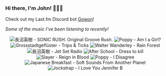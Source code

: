 ### Hi there, I'm John! 🏄🏻‍♂️

Check out my Last.fm Discord bot [Gowon](http://gowon.ca)!

_Some of the music I've been listening to recently!_


<!-- lastfm -->
<p align="center"><img src="https://lastfm.freetls.fastly.net/i/u/64s/ce907ae3cacd078f5d1a9eeebaab255d.jpg" title="長沼英樹 - SONIC RUSH: Original Groove Rush."> <img src="https://lastfm.freetls.fastly.net/i/u/64s/000bb38a007a410a4951ba1d044f60a2.jpg" title="Poppy - Am I a Girl?"> <img src="https://lastfm.freetls.fastly.net/i/u/64s/3df24425c8a9232eaf5d0da9afe47301.jpg" title="Grossstadtgeflüster - Trips & Ticks"> <img src="https://lastfm.freetls.fastly.net/i/u/64s/b9207fcd99ba79d1209505044b31309b.jpg" title="Walter Wanderley - Rain Forest"> <img src="https://lastfm.freetls.fastly.net/i/u/64s/0cd511c5b43546d59f231f6824599f7f.png" title="長沼英樹 - Jet Set Radio"> <img src="https://lastfm.freetls.fastly.net/i/u/64s/16853243548ab889ae92c15c67a56f54.png" title="After School - Dress to kill"> <img src="https://lastfm.freetls.fastly.net/i/u/64s/350cf157e4860e5ef0a9abf6cccef024.jpg" title="Slayer - Reign in Blood"> <img src="https://lastfm.freetls.fastly.net/i/u/64s/a74796650781034d862975df0282b64a.jpg" title="Poppy - I Disagree"> <img src="https://lastfm.freetls.fastly.net/i/u/64s/cbf1dee4189770223d517c4e2b4b6d2e.jpg" title="Japanese Breakfast - Soft Sounds From Another Planet"> <img src="https://lastfm.freetls.fastly.net/i/u/64s/9e3123c042fb257fe1851e25400203af.png" title="Jockstrap - I Love You Jennifer B"> </p>
